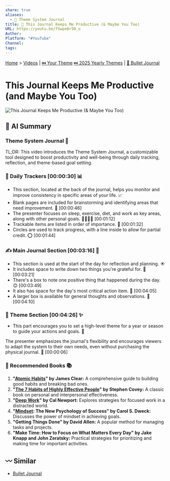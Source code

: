 ```yaml
---
share: true
aliases:
  - 📓 Theme System Journal
title: 📓 This Journal Keeps Me Productive (& Maybe You Too)
URL: https://youtu.be/fSwpe8r50_o
Author: 
Platform: "#YouTube"
Channel: 
tags: 
---
```

[Home](../index.md) > [Videos](./index.md) | [⏮️ Your Theme](./your-theme.md) [⏭️ 2025 Yearly Themes](./2025-yearly-themes.md) | [📒 Bullet Journal](./bullet-journal.md)  
# This Journal Keeps Me Productive (and Maybe You Too)  
![This Journal Keeps Me Productive (& Maybe You Too)](https://youtu.be/fSwpe8r50_o)  
  
## 🤖 AI Summary  
### Theme System Journal 📝  
TL;DR: This video introduces the Theme System Journal, a customizable tool designed to boost productivity and well-being through daily tracking, reflection, and theme-based goal setting.  
  
### 📅 Daily Trackers [00:00:30] 📊  
* This section, located at the back of the journal, helps you monitor and improve consistency in specific areas of your life. 📈  
* Blank pages are included for brainstorming and identifying areas that need improvement. 🧠 [00:00:46]  
* The presenter focuses on sleep, exercise, diet, and work as key areas, along with other personal goals. 🏋️‍♀️🍎💼 [00:01:12]  
* Trackable items are listed in order of importance. 🥇 [00:01:32]  
* Circles are used to track progress, with a line inside to allow for partial credit. ⭕ [00:01:44]  
  
### ✍️ Main Journal Section [00:03:16] 📓  
* This section is used at the start of the day for reflection and planning. ☀️  
* It includes space to write down two things you're grateful for. 🙏 [00:03:21]  
* There's a box to note one positive thing that happened during the day. 😊 [00:03:49]  
* It also has space for the day's most critical action item. 🎯 [00:04:05]  
* A larger box is available for general thoughts and observations. 💭 [00:04:10]  
  
### 🌟 Theme Section [00:04:26] ✨  
* This part encourages you to set a high-level theme for a year or season to guide your actions and goals. 🧭  
  
The presenter emphasizes the journal's flexibility and encourages viewers to adapt the system to their own needs, even without purchasing the physical journal. 🤸 [00:00:06]  
  
### 📖 Recommended Books 📚  
1.  **"[Atomic Habits](../books/atomic-habits.md)" by James Clear:** A comprehensive guide to building good habits and breaking bad ones.  
2.  **"[The 7 Habits of Highly Effective People](../books/the-7-habits-of-highly-effective-people.md)" by Stephen Covey:** A classic book on personal and interpersonal effectiveness.  
3.  **"[Deep Work](../books/deep-work.md)" by Cal Newport:** Explores strategies for focused work in a distracted world.  
4.  **"[Mindset](../books/mindset.md): The New Psychology of Success" by Carol S. Dweck:** Discusses the power of mindset in achieving goals.  
5.  **"Getting Things Done" by David Allen:** A popular method for managing tasks and projects.  
6.  **"Make Time: How to Focus on What Matters Every Day" by Jake Knapp and John Zeratsky:** Practical strategies for prioritizing and making time for important activities.  
  
## 〰️ Similar  
- [Bullet Journal](./bullet-journal.md)  

